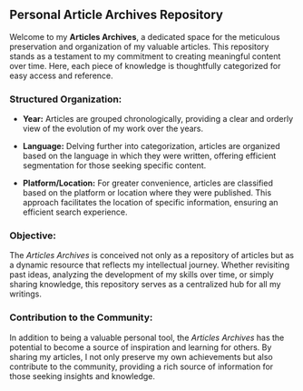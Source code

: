 ## Personal Article Archives Repository

Welcome to my **Articles Archives**, a dedicated space for the meticulous preservation and organization of my valuable articles. This repository stands as a testament to my commitment to creating meaningful content over time. Here, each piece of knowledge is thoughtfully categorized for easy access and reference.

### Structured Organization:

- **Year:** Articles are grouped chronologically, providing a clear and orderly view of the evolution of my work over the years.

- **Language:** Delving further into categorization, articles are organized based on the language in which they were written, offering efficient segmentation for those seeking specific content.

- **Platform/Location:** For greater convenience, articles are classified based on the platform or location where they were published. This approach facilitates the location of specific information, ensuring an efficient search experience.

### Objective:

The *Articles Archives* is conceived not only as a repository of articles but as a dynamic resource that reflects my intellectual journey. Whether revisiting past ideas, analyzing the development of my skills over time, or simply sharing knowledge, this repository serves as a centralized hub for all my writings.

### Contribution to the Community:

In addition to being a valuable personal tool, the *Articles Archives* has the potential to become a source of inspiration and learning for others. By sharing my articles, I not only preserve my own achievements but also contribute to the community, providing a rich source of information for those seeking insights and knowledge.